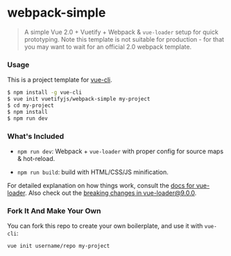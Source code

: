 # webpack-simple

> A simple Vue 2.0 + Vuetify + Webpack & `vue-loader` setup for quick prototyping. Note this template is not suitable for production - for that you may want to wait for an official 2.0 webpack template.

### Usage

This is a project template for [vue-cli](https://github.com/vuejs/vue-cli).

``` bash
$ npm install -g vue-cli
$ vue init vuetifyjs/webpack-simple my-project
$ cd my-project
$ npm install
$ npm run dev
```

### What's Included

- `npm run dev`: Webpack + `vue-loader` with proper config for source maps & hot-reload.

- `npm run build`: build with HTML/CSS/JS minification.

For detailed explanation on how things work, consult the [docs for vue-loader](http://vuejs.github.io/vue-loader). Also check out the [breaking changes in vue-loader@9.0.0](https://github.com/vuejs/vue-loader/releases/tag/v9.0.0).

### Fork It And Make Your Own

You can fork this repo to create your own boilerplate, and use it with `vue-cli`:

``` bash
vue init username/repo my-project
```
